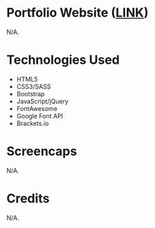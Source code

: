 # Portfolio Website (<a href="https://www.laura.ga/" target="_blank">LINK</a>)

N/A.

# Technologies Used

<ul>
  <li>HTML5</li>
  <li>CSS3/SASS</li>
  <li>Bootstrap</li>
  <li>JavaScript/jQuery</li>
  <li>FontAwesome</li>
  <li>Google Font API</li>
  <li>Brackets.io</li>
</ul>

# Screencaps

N/A.

# Credits

N/A.
